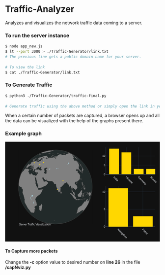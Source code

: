 # Traffic-Analyzer
Analyzes and visualizes the network traffic data coming to a server. 

### To run the server instance
``` sh
$ node app_new.js
$ lt --port 3000 > ./Traffic-Generator/link.txt
# The previous line gets a public domain name for your server.

# To view the link
$ cat ./Traffic-Generator/link.txt
```

### To Generate Traffic
``` sh
$ python3 ./Traffic-Generator/traffic-final.py

# Generate traffic using the above method or simply open the link in your browser.
```

When a certain number of packets are captured, a browser opens up and all the data can be visualized with the help of the graphs present there.

### Example graph

![Traffic Visualisation](https://github.com/Darknight745/Traffic-Analyzer/blob/master/newplot.png?raw=true)

#### To Capture more packets

Change the **-c** option value to desired number on **line 26** in the file **/capNviz.py**
